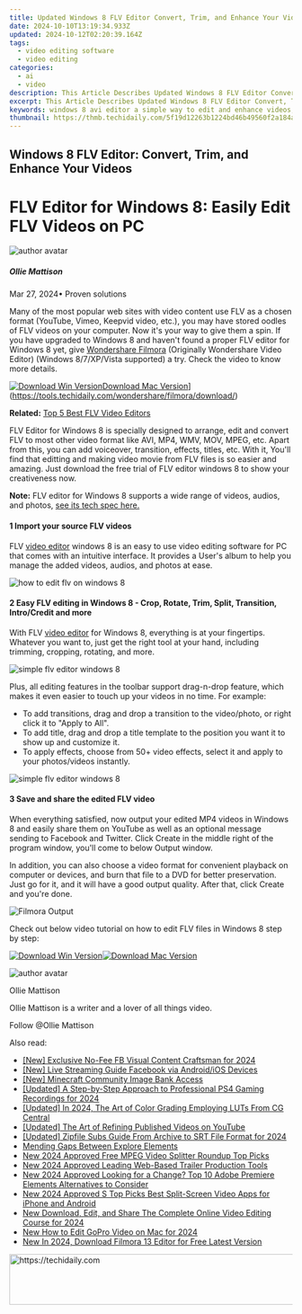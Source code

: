 ```yaml
---
title: Updated Windows 8 FLV Editor Convert, Trim, and Enhance Your Videos
date: 2024-10-10T13:19:34.933Z
updated: 2024-10-12T02:20:39.164Z
tags: 
  - video editing software
  - video editing
categories: 
  - ai
  - video
description: This Article Describes Updated Windows 8 FLV Editor Convert, Trim, and Enhance Your Videos
excerpt: This Article Describes Updated Windows 8 FLV Editor Convert, Trim, and Enhance Your Videos
keywords: windows 8 avi editor a simple way to edit and enhance videos,os x mavericks mp4 editor trim cut and enhance your videos,windows 8 flv video editor convert trim and enhance your videos,update your avi editing game windows 8 video editor 2023,mavericks mp4 video editor edit and enhance your videos,windows 8 flv editor convert trim and enhance your videos,rev up your footage top rated video speed changers for windows and mac
thumbnail: https://thmb.techidaily.com/5f19d12263b1224bd46b49560f2a184a0c0f8c0d56bb43f9e5c26e9a6768a6cd.jpg
---
```


## Windows 8 FLV Editor: Convert, Trim, and Enhance Your Videos

# FLV Editor for Windows 8: Easily Edit FLV Videos on PC

![author avatar](https://images.wondershare.com/filmora/article-images/ollie-mattison.jpg)

##### Ollie Mattison

 Mar 27, 2024• Proven solutions

 Many of the most popular web sites with video content use FLV as a chosen format (YouTube, Vimeo, Keepvid video, etc.), you may have stored oodles of FLV videos on your computer. Now it's your way to give them a spin. If you have upgraded to Windows 8 and haven't found a proper FLV editor for Windows 8 yet, give [Wondershare Filmora](https://tools.techidaily.com/wondershare/filmora/download/) (Originally Wondershare Video Editor) (Windows 8/7/XP/Vista supported) a try. Check the video to know more details.

[![Download Win Version](https://images.wondershare.com/filmora/guide/download-btn-win.jpg)](https://tools.techidaily.com/wondershare/filmora/download/)[Download Mac Version](https://images.wondershare.com/filmora/guide/download-btn-mac.jpg)](https://tools.techidaily.com/wondershare/filmora/download/)

**Related:** [Top 5 Best FLV Video Editors](https://tools.techidaily.com/wondershare/filmora/download/)

 FLV Editor for Windows 8 is specially designed to arrange, edit and convert FLV to most other video format like AVI, MP4, WMV, MOV, MPEG, etc. Apart from this, you can add voiceover, transition, effects, titles, etc. With it, You'll find that editting and making video movie from FLV files is so easier and amazing. Just download the free trial of FLV editor windows 8 to show your creativeness now.

**Note:** FLV editor for Windows 8 supports a wide range of videos, audios, and photos, [see its tech spec here.](https://tools.techidaily.com/wondershare/filmora/download/)

#### 1  Import your source FLV videos

 FLV [video editor](https://tools.techidaily.com/wondershare/filmora/download/) windows 8 is an easy to use video editing software for PC that comes with an intuitive interface. It provides a User's album to help you manage the added videos, audios, and photos at ease.

![how to edit flv on windows 8](https://images.wondershare.com/images/multimedia/video-editor/video-editor-main-interface.jpg)

#### 2  Easy FLV editing in Windows 8 - Crop, Rotate, Trim, Split, Transition, Intro/Credit and more

 With FLV [video editor](https://tools.techidaily.com/wondershare/filmora/download/) for Windows 8, everything is at your fingertips. Whatever you want to, just get the right tool at your hand, including trimming, cropping, rotating, and more.

![simple flv editor windows 8](https://images.wondershare.com/images/multimedia/video-editor/video-editor-video-audio-editing.jpg)

 Plus, all editing features in the toolbar support drag-n-drop feature, which makes it even easier to touch up your videos in no time. For example:

* To add transitions, drag and drop a transition to the video/photo, or right click it to "Apply to All".
* To add title, drag and drop a title template to the position you want it to show up and customize it.
* To apply effects, choose from 50+ video effects, select it and apply to your photos/videos instantly.

![simple flv editor windows 8](https://images.wondershare.com/images/multimedia/video-editor/video-editor-title-effect-intro.jpg)

#### 3 Save and share the edited FLV video

 When everything satisfied, now output your edited MP4 videos in Windows 8 and easily share them on YouTube as well as an optional message sending to Facebook and Twitter. Click Create in the middle right of the program window, you'll come to below Output window.

 In addition, you can also choose a video format for convenient playback on computer or devices, and burn that file to a DVD for better preservation. Just go for it, and it will have a good output quality. After that, click Create and you're done.

![Filmora Output](https://images.wondershare.com/filmora/article-images/export-output.jpg)

 Check out below video tutorial on how to edit FLV files in Windows 8 step by step:

[![Download Win Version](https://images.wondershare.com/filmora/guide/download-btn-win.jpg)](https://tools.techidaily.com/wondershare/filmora/download/)[![Download Mac Version](https://images.wondershare.com/filmora/guide/download-btn-mac.jpg)](https://tools.techidaily.com/wondershare/filmora/download/)

![author avatar](https://images.wondershare.com/filmora/article-images/ollie-mattison.jpg)

Ollie Mattison

Ollie Mattison is a writer and a lover of all things video.

Follow @Ollie Mattison

<ins class="adsbygoogle"
      style="display:block"
      data-ad-client="ca-pub-7571918770474297"
      data-ad-slot="8358498916"
      data-ad-format="auto"
      data-full-width-responsive="true"></ins>

<span class="atpl-alsoreadstyle">Also read:</span>
<div><ul>
<li><a href="https://facebook-videos.techidaily.com/new-exclusive-no-fee-fb-visual-content-craftsman-for-2024/"><u>[New] Exclusive No-Fee FB Visual Content Craftsman for 2024</u></a></li>
<li><a href="https://facebook-video-recording.techidaily.com/new-live-streaming-guide-facebook-via-androidios-devices/"><u>[New] Live Streaming Guide Facebook via Android/iOS Devices</u></a></li>
<li><a href="https://youtube-stream.techidaily.com/new-minecraft-community-image-bank-access/"><u>[New] Minecraft Community Image Bank Access</u></a></li>
<li><a href="https://desktop-recording.techidaily.com/updated-a-step-by-step-approach-to-professional-ps4-gaming-recordings-for-2024/"><u>[Updated] A Step-by-Step Approach to Professional PS4 Gaming Recordings for 2024</u></a></li>
<li><a href="https://fox-cloud.techidaily.com/updated-in-2024-the-art-of-color-grading-employing-luts-from-cg-central/"><u>[Updated] In 2024, The Art of Color Grading Employing LUTs From CG Central</u></a></li>
<li><a href="https://facebook-video-share.techidaily.com/updated-the-art-of-refining-published-videos-on-youtube/"><u>[Updated] The Art of Refining Published Videos on YouTube</u></a></li>
<li><a href="https://fox-cloud.techidaily.com/updated-zipfile-subs-guide-from-archive-to-srt-file-format-for-2024/"><u>[Updated] Zipfile Subs Guide From Archive to SRT File Format for 2024</u></a></li>
<li><a href="https://win11-tips.techidaily.com/mending-gaps-between-explore-elements/"><u>Mending Gaps Between Explore Elements</u></a></li>
<li><a href="https://video-content-creator.techidaily.com/new-2024-approved-free-mpeg-video-splitter-roundup-top-picks/"><u>New 2024 Approved Free MPEG Video Splitter Roundup Top Picks</u></a></li>
<li><a href="https://video-content-creator.techidaily.com/new-2024-approved-leading-web-based-trailer-production-tools/"><u>New 2024 Approved Leading Web-Based Trailer Production Tools</u></a></li>
<li><a href="https://video-content-creator.techidaily.com/new-2024-approved-looking-for-a-change-top-10-adobe-premiere-elements-alternatives-to-consider/"><u>New 2024 Approved Looking for a Change? Top 10 Adobe Premiere Elements Alternatives to Consider</u></a></li>
<li><a href="https://video-content-creator.techidaily.com/new-2024-approved-s-top-picks-best-split-screen-video-apps-for-iphone-and-android/"><u>New 2024 Approved S Top Picks Best Split-Screen Video Apps for iPhone and Android</u></a></li>
<li><a href="https://video-content-creator.techidaily.com/new-download-edit-and-share-the-complete-online-video-editing-course-for-2024/"><u>New Download, Edit, and Share The Complete Online Video Editing Course for 2024</u></a></li>
<li><a href="https://video-content-creator.techidaily.com/new-how-to-edit-gopro-video-on-mac-for-2024/"><u>New How to Edit GoPro Video on Mac for 2024</u></a></li>
<li><a href="https://video-content-creator.techidaily.com/new-in-2024-download-filmora-13-editor-for-free-latest-version/"><u>New In 2024, Download Filmora 13 Editor for Free Latest Version</u></a></li>
</ul></div>

<!-- affiliate ads begin -->
<a href="https://aidotcom.pxf.io/c/5597632/2129043/19576" target="_top" id="2129043">
  <img src="//a.impactradius-go.com/display-ad/19576-2129043" border="0" alt="https://techidaily.com" width="728" height="90"/>
</a>
<img height="0" width="0" src="https://aidotcom.pxf.io/i/5597632/2129043/19576" style="position:absolute;visibility:hidden;" border="0" />
<!-- affiliate ads end -->

